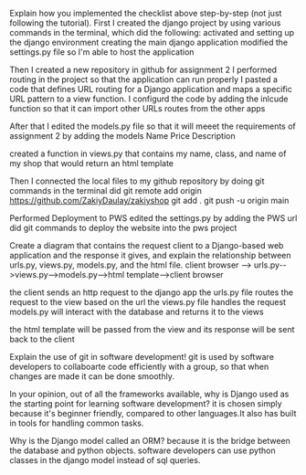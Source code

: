 Explain how you implemented the checklist above step-by-step (not just following the tutorial).
First I created the django project by using various commands in the terminal, which did the following:
    activated and setting up the django environment
    creating the main django application
    modified the settings.py file so I'm able to host the application

Then I created a new repository in github for assignment 2
I performed routing in the project so that the application can run properly
    I pasted a code that defines URL routing for a Django application and maps a specific URL pattern to a view function.
    I configurd the code by adding the inlcude function so that it can import other URLs routes from the other apps

After that I edited the models.py file so that it will meeet the requirements of assignment 2 by adding the models 
    Name 
    Price
    Description

created a function in views.py that contains my name, class, and name of my shop that would return an html template

Then I connected the local files to my github repository by doing git commands in the terminal
    did  git remote add origin https://github.com/ZakiyDaulay/zakiyshop
    git  add .
    git push -u origin main



Performed Deployment to PWS
    edited the settings.py by adding the PWS url
    did git commands to deploy the website into the pws project

Create a diagram that contains the request client to a Django-based web application and the response it gives, and explain the relationship between urls.py, views.py, models.py, and the html file.
client browser --> urls.py-->views.py-->models.py-->html template-->client browser

the client sends an http request to the django app
the urls.py file routes the request to the view based on the url
the views.py file handles the request
models.py will interact with the database and returns it to the views

the html template will be passed from the view and its response will be sent back to the client


Explain the use of git in software development!
git is used by software developers to collaboarte code efficiently with a group, so that when changes are made it can be done smoothly. 

In your opinion, out of all the frameworks available, why is Django used as the starting point for learning software development?
it is chosen simply because it's beginner friendly, compared to other languages.It also has built in tools for handling common tasks.

Why is the Django model called an ORM?
because it is the bridge between the database and python objects. software developers can use python classes in the django model instead of sql queries. 

